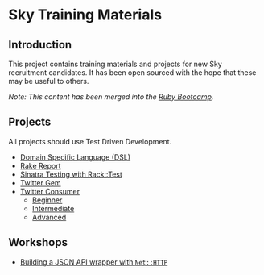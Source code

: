 # Sky Training Materials


## Introduction

This project contains training materials and projects for new Sky recruitment candidates. It has been open sourced with the hope that these may be useful to others.

*Note: This content has been merged into the [Ruby Bootcamp](https://github.com/sky-uk/ruby-bootcamp).*


## Projects

All projects should use Test Driven Development.

* [Domain Specific Language (DSL)](projects/domain-specific-language/readme.md)
* [Rake Report](projects/rake-report/readme.md)
* [Sinatra Testing with Rack::Test](projects/sinatra-rack-test/readme.md)
* [Twitter Gem](projects/twitter-gem/readme.md)
* [Twitter Consumer](projects/twitter-consumer/readme.md)
  * [Beginner](projects/twitter-consumer/1-beginner/readme.md)
  * [Intermediate](projects/twitter-consumer/2-intermediate/readme.md)
  * [Advanced](projects/twitter-consumer/3-advanced/readme.md)


## Workshops

* [Building a JSON API wrapper with `Net::HTTP`](workshops/json-api-wrapper/readme.md)
